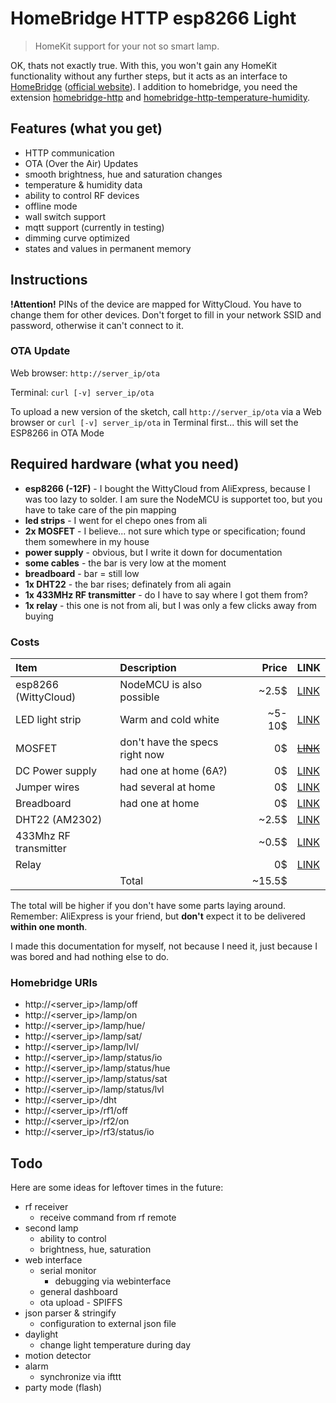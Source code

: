 # HomeBridge HTTP esp8266 Light
> HomeKit support for your not so smart lamp.

OK, thats not exactly true. With this, you won't gain any HomeKit functionality without any further steps, but it acts as an interface to [HomeBridge](https://github.com/nfarina/homebridge) ([official website](https://homebridge.io/)). I addition to homebridge, you need the extension [homebridge-http](https://github.com/PeterBrain/homebridge-http) and [homebridge-http-temperature-humidity](https://github.com/PeterBrain/homebridge-http-temperature-humidity).

## Features (what you get)
* HTTP communication
* OTA (Over the Air) Updates
* smooth brightness, hue and saturation changes
* temperature & humidity data
* ability to control RF devices
* offline mode
* wall switch support
* mqtt support (currently in testing)
* dimming curve optimized
* states and values in permanent memory

## Instructions
**!Attention!**
PINs of the device are mapped for WittyCloud. You have to change them for other devices.
Don't forget to fill in your network SSID and password, otherwise it can't connect to it.

### OTA Update
Web browser: `http://server_ip/ota`

Terminal: `curl [-v] server_ip/ota`

To upload a new version of the sketch, call `http://server_ip/ota` via a Web browser or `curl [-v] server_ip/ota` in Terminal first...
this will set the ESP8266 in OTA Mode

## Required hardware (what you need)
* **esp8266 (-12F)** - I bought the WittyCloud from AliExpress, because I was too lazy to solder. I am sure the NodeMCU is supportet too, but you have to take care of the pin mapping
* **led strips** - I went for el chepo ones from ali
* **2x MOSFET** - I believe... not sure which type or specification; found them somewhere in my house
* **power supply** - obvious, but I write it down for documentation
* **some cables** - the bar is very low at the moment
* **breadboard** - bar = still low
* **1x DHT22** - the bar rises; definately from ali again
* **1x 433MHz RF transmitter** - do I have to say where I got them from?
* **1x relay** - this one is not from ali, but I was only a few clicks away from buying

### Costs
| Item                  | Description                     | Price   | LINK                                   |
| :-------------------- | :------------------------------ | ------: | :------------------------------------- |
| esp8266 (WittyCloud)  | NodeMCU is also possible        | ~2.5$   | [LINK](https://www.aliexpress.com/wholesale?SearchText=witty+cloud) |
| LED light strip       | Warm and cold white             | ~5-10$  | [LINK](https://www.aliexpress.com/wholesale?SearchText=light+strip+ww+cw) |
| MOSFET                | don't have the specs right now  | 0$      | [~~LINK~~](https://www.aliexpress.com/wholesale?SearchText=mosfet) |
| DC Power supply       | had one at home (6A?)           | 0$      | [LINK](https://www.aliexpress.com/wholesale?SearchText=12+power+supply) |
| Jumper wires          | had several at home             | 0$      | [LINK](https://www.aliexpress.com/wholesale?SearchText=dupont) |
| Breadboard            | had one at home                 | 0$      | [LINK](https://www.aliexpress.com/wholesale?SearchText=breadboard) |
| DHT22 (AM2302)        |                                 | ~2.5$   | [LINK](https://www.aliexpress.com/wholesale?SearchText=dht22+am2302) |
| 433Mhz RF transmitter |                                 | ~0.5$   | [LINK](https://www.aliexpress.com/wholesale?SearchText=rf+module) |
| Relay                 |                                 | 0$      | [LINK](https://www.aliexpress.com/wholesale?SearchText=relay) |
|                       | Total                           | ~15.5$  |                                        |

The total will be higher if you don't have some parts laying around. Remember: AliExpress is your friend, but **don't** expect it to be delivered **within one month**.

I made this documentation for myself, not because I need it, just because I was bored and had nothing else to do.

### Homebridge URIs
* http://<server_ip>/lamp/off
* http://<server_ip>/lamp/on
* http://<server_ip>/lamp/hue/
* http://<server_ip>/lamp/sat/
* http://<server_ip>/lamp/lvl/
* http://<server_ip>/lamp/status/io
* http://<server_ip>/lamp/status/hue
* http://<server_ip>/lamp/status/sat
* http://<server_ip>/lamp/status/lvl
* http://<server_ip>/dht
* http://<server_ip>/rf1/off
* http://<server_ip>/rf2/on
* http://<server_ip>/rf3/status/io

## Todo
Here are some ideas for leftover times in the future:
* rf receiver
  * receive command from rf remote
* second lamp
  * ability to control
  * brightness, hue, saturation
* web interface
  * serial monitor
    * debugging via webinterface
  * general dashboard
  * ota upload - SPIFFS
* json parser & stringify
  * configuration to external json file
* daylight
  * change light temperature during day
* motion detector
* alarm
  * synchronize via ifttt
* party mode (flash)
